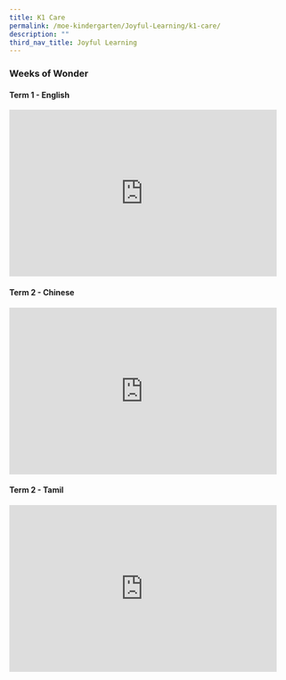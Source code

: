 ```yaml
---
title: K1 Care
permalink: /moe-kindergarten/Joyful-Learning/k1-care/
description: ""
third_nav_title: Joyful Learning
---
```

### Weeks of Wonder

#### Term 1 - English
 
 <iframe allowfullscreen="true" height="299" width="480" frameborder="0" src="https://docs.google.com/presentation/d/e/2PACX-1vR1HwsTrqd7yfm0hyKYL_60U2CImw5lwLO8l4WC7ERJQ0P6QR7TcRajz4PoC1P3j0FZJv7hIP0Etivf/embed?start=false&amp;loop=false&amp;delayms=5000"></iframe>
 
 
####  Term 2 - Chinese

<iframe allowfullscreen="true" height="299" width="480" frameborder="0" src="https://docs.google.com/presentation/d/e/2PACX-1vQfnwtvRYH_JfxWhkxdXi_X7BpWTwHkvjxOhX4rQy26jNC-SzVYJhYJ6MSngosRuQHKzeDEC134RuGX/embed?start=false&amp;loop=false&amp;delayms=5000"></iframe>

#### Term 2 - Tamil

<iframe allowfullscreen="true" height="299" width="480" frameborder="0" src="https://docs.google.com/presentation/d/e/2PACX-1vQuSYGOO09CieXPmMCm2QSZA-4pRi0gegQAJPyqQOs4ImKmFje2AGIgaoqemvD5B3DVReTWfBdrvYJU/embed?start=false&amp;loop=false&amp;delayms=5000"></iframe>